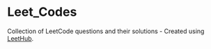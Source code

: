 # Leet_Codes
Collection of LeetCode questions and their solutions - Created using [LeetHub](https://github.com/QasimWani/LeetHub).
